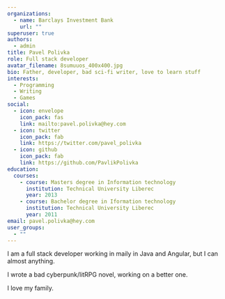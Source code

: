 ```yaml
---
organizations:
  - name: Barclays Investment Bank
    url: ""
superuser: true
authors:
  - admin
title: Pavel Polivka
role: Full stack developer
avatar_filename: 8sumuuos_400x400.jpg
bio: Father, developer, bad sci-fi writer, love to learn stuff
interests:
  - Programming
  - Writing
  - Games
social:
  - icon: envelope
    icon_pack: fas
    link: mailto:pavel.polivka@hey.com
  - icon: twitter
    icon_pack: fab
    link: https://twitter.com/pavel_polivka
  - icon: github
    icon_pack: fab
    link: https://github.com/PavlikPolivka
education:
  courses:
    - course: Masters degree in Information technology
      institution: Technical University Liberec
      year: 2013
    - course: Bachelor degree in Iformation technology
      institution: Technical University Liberec
      year: 2011
email: pavel.polivka@hey.com
user_groups:
  - ""
---
```

I am a full stack developer working in maily in Java and Angular, but I can almost anything. 

I wrote a bad cyberpunk/litRPG novel, working on a better one. 

I love my family.